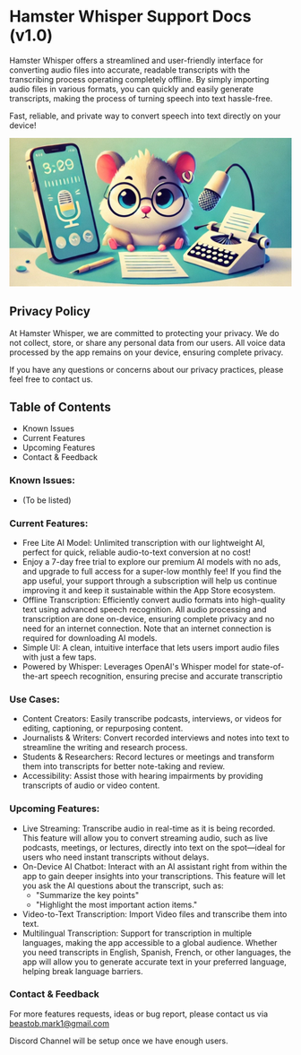 # Hamster Whisper Support Docs (v1.0)

Hamster Whisper offers a streamlined and user-friendly interface for converting audio files into accurate, readable transcripts with the transcribing process operating completely offline. By simply importing audio files in various formats, you can quickly and easily generate transcripts, making the process of turning speech into text hassle-free.

Fast, reliable, and private way to convert speech into text directly on your device!

![hamster-app-subscription-image.jpeg](Images/hamster-app-subscription-image.jpeg)

## Privacy Policy
At Hamster Whisper, we are committed to protecting your privacy. We do not collect, store, or share any personal data from our users. All voice data processed by the app remains on your device, ensuring complete privacy.

If you have any questions or concerns about our privacy practices, please feel free to contact us.

## Table of Contents
- Known Issues
- Current Features
- Upcoming Features
- Contact & Feedback

### Known Issues:
- (To be listed)

### Current Features:
- Free Lite AI Model: Unlimited transcription with our lightweight AI, perfect for quick, reliable audio-to-text conversion at no cost!
- Enjoy a 7-day free trial to explore our premium AI models with no ads, and upgrade to full access for a super-low monthly fee! If you find the app useful, your support through a subscription will help us continue improving it and keep it sustainable within the App Store ecosystem.
- Offline Transcription: Efficiently convert audio formats into high-quality text using advanced speech recognition. All audio processing and transcription are done on-device, ensuring complete privacy and no need for an internet connection. Note that an internet connection is required for downloading AI models.
- Simple UI: A clean, intuitive interface that lets users import audio files with just a few taps.
- Powered by Whisper: Leverages OpenAI's Whisper model for state-of-the-art speech recognition, ensuring precise and accurate transcriptio

### Use Cases:
- Content Creators: Easily transcribe podcasts, interviews, or videos for editing, captioning, or repurposing content.
- Journalists & Writers: Convert recorded interviews and notes into text to streamline the writing and research process.
- Students & Researchers: Record lectures or meetings and transform them into transcripts for better note-taking and review.
- Accessibility: Assist those with hearing impairments by providing transcripts of audio or video content.

### Upcoming Features:
- Live Streaming: Transcribe audio in real-time as it is being recorded. This feature will allow you to convert streaming audio, such as live podcasts, meetings, or lectures, directly into text on the spot—ideal for users who need instant transcripts without delays.
- On-Device AI Chatbot: Interact with an AI assistant right from within the app to gain deeper insights into your transcriptions. This feature will let you ask the AI questions about the transcript, such as:
    - "Summarize the key points"
    - "Highlight the most important action items."
- Video-to-Text Transcription: Import Video files and transcribe them into text.
- Multilingual Transcription: Support for transcription in multiple languages, making the app accessible to a global audience. Whether you need transcripts in English, Spanish, French, or other languages, the app will allow you to generate accurate text in your preferred language, helping break language barriers.

### Contact & Feedback
For more features requests, ideas or bug report, please contact us via beastob.mark1@gmail.com

Discord Channel will be setup once we have enough users.
